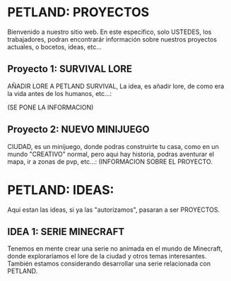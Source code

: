 # PETLAND: PROYECTOS

Bienvenido a nuestro sitio web. En este especifico, solo USTEDES, los trabajadores, podran encontrarár información sobre nuestros proyectos actuales, o bocetos, ideas, etc...


## Proyecto 1: SURVIVAL LORE

AÑADIR LORE A PETLAND SURVIVAL, La idea, es añadir lore, de como era la vida antes de los humanos, etc...:

 (SE PONE LA INFORMACION) 

## Proyecto 2: NUEVO MINIJUEGO

CIUDAD, es un minijuego, donde podras construirte tu casa, como en un mundo "CREATIVO" normal, pero aqui hay historia, podras aventurar el mapa, ir a zonas de pvp, etc...:
 (INFORMACION SOBRE EL PROYECTO.

# PETLAND: IDEAS:

Aqui estan las ideas, si ya las "autorizamos", pasaran a ser PROYECTOS.

## IDEA 1: SERIE MINECRAFT
 
 Tenemos en mente crear una serie no animada en el mundo de Minecraft, donde exploraríamos el lore de la ciudad y otros temas interesantes. También estamos considerando desarrollar una serie relacionada con PETLAND.
